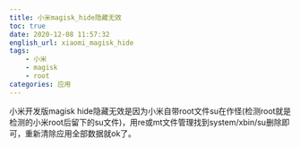 ```yaml
---
title: 小米magisk_hide隐藏无效
toc: true
date: 2020-12-08 11:57:32
english_url: xiaomi_magisk_hide
tags: 
    - 小米
    - magisk
    - root
categories: 应用
---
```


小米开发版magisk hide隐藏无效是因为小米自带root文件su在作怪(检测root就是检测的小米root后留下的su文件)，用re或mt文件管理找到system/xbin/su删除即可，重新清除应用全部数据就ok了。
